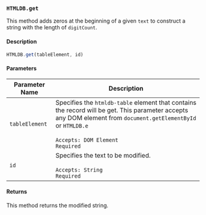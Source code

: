 ### `HTMLDB.get`

This method adds zeros at the beginning of a given `text` to construct a string with the length of `digitCount`.

#### Description

```javascript
HTMLDB.get(tableElement, id)
```

#### Parameters

| Parameter Name             | Description                               |
| -------------------------- | ----------------------------------------- |
| `tableElement` | Specifies the `htmldb-table` element that contains the record will be get. This parameter accepts any DOM element from `document.getElementById` or `HTMLDB.e`<br><br>`Accepts: DOM Element`<br>`Required` |
| `id` | Specifies the text to be modified.<br><br>`Accepts: String`<br>`Required` |

#### Returns

This method returns the modified string.